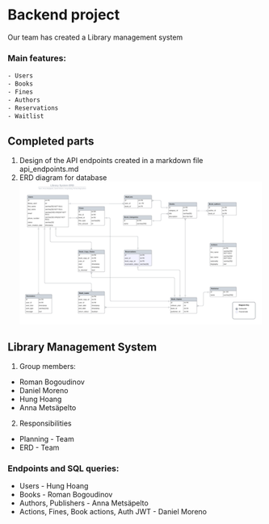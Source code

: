 # Backend project

Our team has created a Library management system
### Main features:
    - Users
    - Books
    - Fines
    - Authors
    - Reservations
    - Waitlist

## Completed parts

1. Design of the API endpoints created in a markdown file api_endpoints.md
2. ERD diagram for database
![Database ERD](Images/db_erd.png)


## Library Management System

1. Group members:
- Roman Bogoudinov
- Daniel Moreno
- Hung Hoang
- Anna Metsäpelto

2. Responsibilities
- Planning - Team
- ERD - Team
### Endpoints and SQL queries:
- Users - Hung Hoang
- Books - Roman Bogoudinov
- Authors, Publishers - Anna Metsäpelto
- Actions, Fines, Book actions, Auth JWT - Daniel Moreno 
